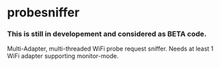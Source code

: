 # probesniffer
### This is still in developement and considered as BETA code. ###

Multi-Adapter, multi-threaded WiFi probe request sniffer. Needs at least 1 WiFi adapter supporting monitor-mode.
